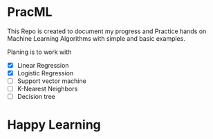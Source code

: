 # PracML
This Repo is created to document my progress and Practice hands on Machine Learning Algorithms with simple and basic examples.

Planing is to work with 
 - [X] Linear Regression 
 - [X] Logistic Regression
 - [ ] Support vector machine
 - [ ] K-Nearest Neighbors
 - [ ] Decision tree

# Happy Learning
